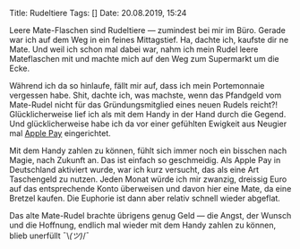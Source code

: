 Title: Rudeltiere
Tags: []
Date: 20.08.2019, 15:24

Leere Mate-Flaschen sind Rudeltiere — zumindest bei mir im Büro. Gerade war ich auf dem Weg in ein feines Mittagstief. Ha, dachte ich, kaufste dir ne Mate. Und weil ich schon mal dabei war, nahm ich mein Rudel leere Mateflaschen mit und machte mich auf den Weg zum Supermarkt um die Ecke.

Während ich da so hinlaufe, fällt mir auf, dass ich mein Portemonnaie vergessen habe. Shit, dachte ich, was machste, wenn das Pfandgeld vom Mate-Rudel nicht für das Gründungsmitglied eines neuen Rudels reicht?! Glücklicherweise lief ich als mit dem Handy in der Hand durch die Gegend. Und glücklicherweise habe ich da vor einer gefühlten Ewigkeit aus Neugier mal [Apple Pay](https://www.unmus.de/apple-pay-im-detail-faq/) eingerichtet.

Mit dem Handy zahlen zu können, fühlt sich immer noch ein bisschen nach Magie, nach Zukunft an. Das ist einfach so geschmeidig. Als Apple Pay in Deutschland aktiviert wurde, war ich kurz versucht, das als eine Art Taschengeld zu nutzen. Jeden Monat würde ich mir zwanzig, dreissig Euro auf das entsprechende Konto überweisen und davon hier eine Mate, da eine Bretzel kaufen. Die Euphorie ist dann aber relativ schnell wieder abgeflat.

Das alte Mate-Rudel brachte übrigens genug Geld — die Angst, der Wunsch und die Hoffnung, endlich mal wieder mit dem Handy zahlen zu können, blieb unerfüllt ¯\\_(ツ)_/¯